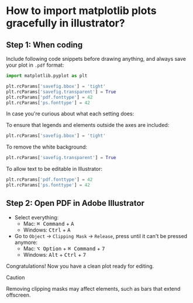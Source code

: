 # How to import matplotlib plots gracefully in illustrator?

## Step 1: When coding

Include following code snippets before drawing anything, and always save your plot in `.pdf` format:

```python
import matplotlib.pyplot as plt

plt.rcParams['savefig.bbox'] = 'tight'
plt.rcParams['savefig.transparent'] = True
plt.rcParams['pdf.fonttype'] = 42
plt.rcParams['ps.fonttype'] = 42
```

In case you're curious about what each setting does:

To ensure that legends and elements outside the axes are included:

```python
plt.rcParams['savefig.bbox'] = 'tight'
```

To remove the white background:

```python
plt.rcParams['savefig.transparent'] = True
```

To allow text to be editable in Illustrator:

```python
plt.rcParams['pdf.fonttype'] = 42
plt.rcParams['ps.fonttype'] = 42
```

## Step 2: Open PDF in Adobe Illustrator

- Select everything:
    - Mac: <kbd>&#8984; Command</kbd> + <kbd>A</kbd>
    - Windows: <kbd>Ctrl</kbd> + <kbd>A</kbd>
- Go to `Object` -> `Clipping Mask` -> `Release`, press until it can't be pressed anymore:
    - Mac: <kbd>⌥ Option</kbd> + <kbd>&#8984; Command</kbd> + <kbd>7</kbd>
    - Windows: <kbd>Alt</kbd> + <kbd>Ctrl</kbd> + <kbd>7</kbd>

Congratulations! Now you have a clean plot ready for editing.

> [!CAUTION]
> Removing clipping masks may affect elements, such as bars that extend offscreen.